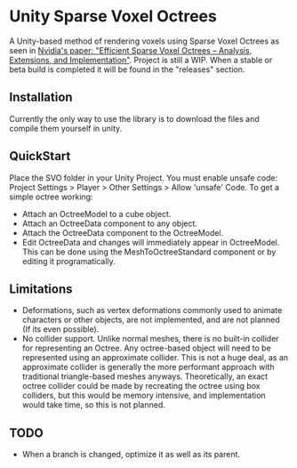 # Unity Sparse Voxel Octrees

A Unity-based method of rendering voxels using Sparse Voxel Octrees as seen in [Nvidia's paper: "Efficient Sparse Voxel Octrees – Analysis, Extensions, and Implementation"](https://www.nvidia.com/docs/IO/88972/nvr-2010-001.pdf). Project is still a WIP. When a stable or beta build is completed it will be found in the "releases" section.

## Installation

Currently the only way to use the library is to download the files and compile them yourself in unity.

## QuickStart

Place the SVO folder in your Unity Project. You must enable unsafe code: Project Settings > Player > Other Settings > Allow 'unsafe' Code.
To get a simple octree working:
- Attach an OctreeModel to a cube object.
- Attach an OctreeData component to any object.
- Attach the OctreeData component to the OctreeModel.
- Edit OctreeData and changes will immediately appear in OctreeModel. This can be done using the MeshToOctreeStandard component or by editing it programatically.

## Limitations

- Deformations, such as vertex deformations commonly used to animate characters or other objects, are not implemented, and are not planned (If its even possible).
- No collider support. Unlike normal meshes, there is no built-in collider for representing an Octree. Any octree-based object will need to be represented using an approximate collider. This is not a huge deal, as an approximate collider is generally the more performant approach with traditional triangle-based meshes anyways. Theoretically, an exact octree collider could be made by recreating the octree using box colliders, but this would be memory intensive, and implementation would take time, so this is not planned.

## TODO

- When a branch is changed, optimize it as well as its parent.
